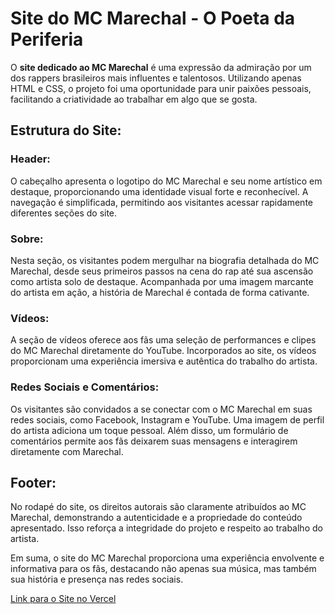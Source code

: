 # Site do MC Marechal - O Poeta da Periferia

O **site dedicado ao MC Marechal** é uma expressão da admiração por um dos rappers brasileiros mais influentes e talentosos. Utilizando apenas HTML e CSS, o projeto foi uma oportunidade para unir paixões pessoais, facilitando a criatividade ao trabalhar em algo que se gosta.

## Estrutura do Site:

### Header:
O cabeçalho apresenta o logotipo do MC Marechal e seu nome artístico em destaque, proporcionando uma identidade visual forte e reconhecível. A navegação é simplificada, permitindo aos visitantes acessar rapidamente diferentes seções do site.

### Sobre:
Nesta seção, os visitantes podem mergulhar na biografia detalhada do MC Marechal, desde seus primeiros passos na cena do rap até sua ascensão como artista solo de destaque. Acompanhada por uma imagem marcante do artista em ação, a história de Marechal é contada de forma cativante.

### Vídeos:
A seção de vídeos oferece aos fãs uma seleção de performances e clipes do MC Marechal diretamente do YouTube. Incorporados ao site, os vídeos proporcionam uma experiência imersiva e autêntica do trabalho do artista.

### Redes Sociais e Comentários:
Os visitantes são convidados a se conectar com o MC Marechal em suas redes sociais, como Facebook, Instagram e YouTube. Uma imagem de perfil do artista adiciona um toque pessoal. Além disso, um formulário de comentários permite aos fãs deixarem suas mensagens e interagirem diretamente com Marechal.

## Footer:
No rodapé do site, os direitos autorais são claramente atribuídos ao MC Marechal, demonstrando a autenticidade e a propriedade do conteúdo apresentado. Isso reforça a integridade do projeto e respeito ao trabalho do artista.

Em suma, o site do MC Marechal proporciona uma experiência envolvente e informativa para os fãs, destacando não apenas sua música, mas também sua história e presença nas redes sociais.

[Link para o Site no Vercel](https://mc-marechal-ebac-site.vercel.app/)

<!-- Este site foi criado como parte de um projeto onde foi solicitado a criação de um site de tema livre. Escolhi falar sobre o MC Marechal, um rapper brasileiro que admiro, combinando assim minha paixão pela música com a criação de um projeto web. -->
